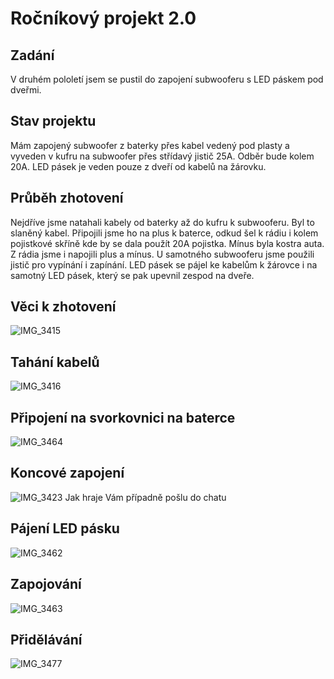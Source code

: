 # Ročníkový projekt 2.0
## Zadání
V druhém pololetí jsem se pustil do zapojení subwooferu s LED páskem pod dveřmi.
## Stav projektu
Mám zapojený subwoofer z baterky přes kabel vedený pod plasty a vyveden v kufru na subwoofer přes střídavý jistič 25A. Odběr bude kolem 20A.
LED pásek je veden pouze z dveří od kabelů na žárovku.
## Průběh zhotovení 
Nejdříve jsme natahali kabely od baterky až do kufru k subwooferu.
Byl to slaněný kabel. Připojili jsme ho na plus k baterce, odkud šel k rádiu i kolem pojistkové skříně kde by se dala použít 20A pojistka.
Mínus byla kostra auta. Z rádia jsme i napojili plus a mínus.
U samotného subwooferu jsme použili jistič pro vypínání i zapínání.
LED pásek se pájel ke kabelům k žárovce i na samotný LED pásek, který se pak upevnil zespod na dveře.
## Věci k zhotovení
![IMG_3415](https://github.com/mariangrulich/mariangrulich/assets/154463594/d609a12a-b6a9-4991-8a23-00a463adc2f7)
## Tahání kabelů
![IMG_3416](https://github.com/mariangrulich/mariangrulich/assets/154463594/8d6e1775-f3ee-4101-9558-42a50c2ce782)
## Připojení na svorkovnici na baterce
![IMG_3464](https://github.com/mariangrulich/mariangrulich/assets/154463594/6a3d67bd-37a9-4f39-8d84-81b3771a4fa7)
## Koncové zapojení
![IMG_3423](https://github.com/mariangrulich/mariangrulich/assets/154463594/8ac57b4c-7523-4060-ab7d-9369e979aef2)
Jak hraje Vám případně pošlu do chatu
## Pájení LED pásku
![IMG_3462](https://github.com/mariangrulich/mariangrulich/assets/154463594/ae403231-39fc-4ec9-94cc-b786ed1ee7cd)
## Zapojování
![IMG_3463](https://github.com/mariangrulich/mariangrulich/assets/154463594/ce54a7ca-3448-4a2a-846f-8bc2d5534b92)
## Přidělávání 
![IMG_3477](https://github.com/mariangrulich/mariangrulich/assets/154463594/ca741cd1-7037-4a4d-8322-a10aff088026)

